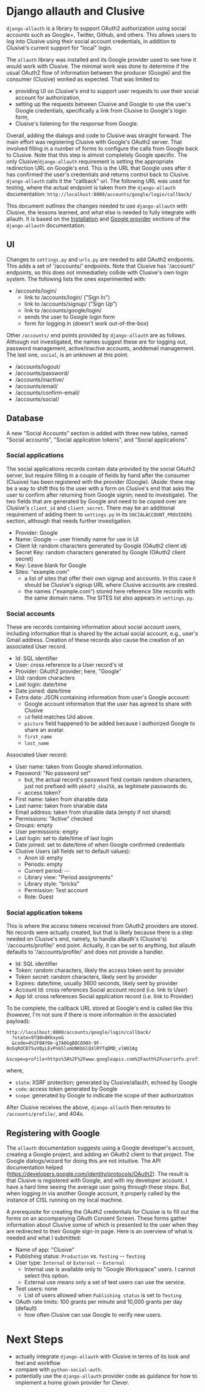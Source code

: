 # Django allauth and Clusive

`django-allauth` is a library to support OAuth2 authorization using social
accounts such as Google+, Twitter, Github, and others.  This allows users to log
into Clusive using their social account credentials, in addition to Clusive's
current support for "local" login.

The `allauth` library was installed and its Google provider used to see how it
would work with Clusive.  The minimal work was done to determine if the usual
OAuth2 flow of information between the producer (Google) and the consumer
(Clusive) worked as expected.  That was limited to:

- providing UI on Clusive's end to support user requests to use their social
  account for authorization,
- setting up the requests between Clusive and Google to use the user's Google 
  credentials, specifically a link from Clusive to Google's login form,
- Clusive's listening for the response from Google.

Overall, adding the dialogs and code to Clusive was straight forward.  The main
effort was registering Clusive with Google's OAuth2 server.  That involved
filling in a number of forms to configure the calls from Google back to Clusive.
Note that this step is almost completely Google specific.  The only
Clusive/`django-allauth` requirement is setting the appropriate redirection URL
on Google's end.  This is the URL that Google uses after it has confirmed the
user's credentials and returns control back to Clusive.  `django-allauth` calls
it the "callback" uri.  The following URL was used for testing, where the actual
endpoint is taken from the `django-allauth` documentation:
`http://localhost:8000/accounts/google/login/callback/`

This document outlines the changes needed to use `django-allauth` with Clusive,
the lessons learned, and what else is needed to fully integrate with allauth.
It is based on the [Installation](https://django-allauth.readthedocs.io/en/latest/installation.html)
and [Google provider](https://django-allauth.readthedocs.io/en/latest/providers.html#google)
sections of the `django-allauth` documentation.

## UI
Changes to `settings.py` and `urls.py` are needed to add OAuth2 endpoints. This
adds a set of '/accounts/' endpoints.  Note that Clusive has  '/account/'
endpoints, so this does not immediatlely collide with Clusive's own login
system.  The following lists the ones experimented with:

- /accounts/login/
  - link to /accounts/login/ ("Sign In")
  - link to /accounts/signup/ ("Sign Up")
  - link to /accounts/google/login/
   - sends the user to Google login form
  - form for logging in (doesn't work out-of-the-box)

Other `/accounts/` end points provided by `django-allauth` are as follows.
Although not investigated, the names suggest these are for logging out, password
management, active/inactive accounts, anddemail management.  The last one,
`social`, is an unknown at this point.

- /accounts/logout/
- /accounts/password/
- /accounts/inactive/
- /accounts/email/
- /accounts/confirm-email/
- /accounts/social/

## Database

A new "Social Accounts" section is added with three new tables, named
"Social accounts", "Social application tokens", and "Social applications".

### Social applications

The social applications records contain data provided by the social OAuth2
server, but require filling in a couple of fields by hand after the consumer
(Clusive) has been registered with the provider (Google).  (Aside: there may be
a way to shift this to the user with a form on Clusive's end that asks the user
to confirm after returning from Google signin; need to investigate).  The two
fields that are generated by Google and need to be copied over are Clusive's
`client_id` and `client_secret`.  There may be an additional requirement of
adding them to `settings.py` in its `SOCIALACCOUNT_PROVIDERS` section, although
that needs further investigation.

- Provider: Google
- Name: Google -- user friendly name for use in UI
- Client Id: random characters generated by Google (OAuth2 client id)
- Secret Key: random characters generated by Google (OAuth2 client secret)
- Key:  Leave blank for Google
- Sites: "example.com"
  - a list of sites that offer their own signup and accounts.  In this case it
    should be Clusive's signup URL where Clusive accounts are created.
  - the names ("example.com") stored here reference Site records with the same
    domain name.  The SITES list also appears in `settings.py`.

### Social accounts

These are records containing information about social account users, including
information that is shared by the actual social account, e.g., user's Gmail
address. Creation of these records also cause the creation of an associated User
record.

- Id: SQL identifier
- User: cross reference to a User record's id
- Provider: OAuth2 provider; here, "Google"
- Uid: random characters
- Last login: date/time
- Date joined: date/time
- Extra data: JSON containing information from user's Google account:
  - Google account information that the user has agreed to share with Clusive
  - `id` field matches Uid above.
  - `picture` field happened to be added because I authorized Google to share
    an avatar.
  - `first_name`
  - `last_name`

Associated User record:
- User name: taken from Google shared information.
- Password: "No password set"
  - but, the actual record's password field contain random characters, just not 
    prefixed with `pbkdf2_sha256`, as legitimate passwords do.
  - access token?
- First name: taken from sharable data
- Last name: taken from sharable data
- Email address: taken from sharable data (empty if not shared)
- Permissions: "Active" checked
- Groups: empty
- User permissions: empty
- Last login: set to date/time of last login
- Date joined: set to date/time of when Google confirmed credentials
- Clusive Users (all fields set to default values):
  - Anon id: empty
  - Periods: empty
  - Current period: --
  - Library view: "Period assignments"
  - Library style: "bricks"
  - Permission: Test account
  - Role: Guest

### Social application tokens

This is where the access tokens received from OAuth2 providers are stored.  No
records were actually created, but that is likely because there is a step needed
on Clusive's end, namely, to handle allauth's (Clusive's) '/accounts/profile/'
end point.  Actually, it can be set to anything, but allauth defaults to
'/accounts/profile/' and does not provide a handler.
- Id: SQL identifier
- Token: random characters, likely the access token sent by provider
- Token secret: random characters, likely sent by provider
- Expires: date/time, usually 3600 seconds, likely sent by provider
- Account Id: cross references Social account record (i.e. link to User)
- App Id: cross references Social application record (i.e. link to Provider)

To be complete, the callback URL stored at Google's end is called like this
(however, I'm not sure if there is more information in the associated payload):

```
http://localhost:8000/accounts/google/login/callback/
  ?state=9TQ0n0KkxyeG
  &code=4%2F0AY0e-g7A0GgBQCQ98X-9F-0o5qRdCB75uVQyLEvPn65lxmUNKbGlQXlRYTqDMD_vlWU1Ag
  &scope=profile+https%3A%2F%2Fwww.googleapis.com%2Fauth%2Fuserinfo.profile
```

where,
- `state`: XSRF protection; generated by Clusive/allauth, echoed by Google
- `code`: access token generated by Google
- `scope`: generated by Google to indicate the scope of their authorization

After Clusive receives the above, `django-allauth` then reroutes to
`/accounts/profile/`, and 404s.

## Registering with Google

The `allauth` documentation suggests using a Google developer's account,
creating a Google project, and adding an OAuth2 client to that project.  The
Google dialogs/wizard for doing this are not intuitive.  The API documentation
helped (https://developers.google.com/identity/protocols/OAuth2). The result is
that Clusive is registered with Google, and with my developer account.  I have a
hard time seeing the average user going through these steps. But, when logging
in via another Google account, it properly called by the instance of CISL
running on my local machine.

A prerequisite for creating the OAuth2 credentials for Clusive is to fill out
the forms on an accompanying OAuth Consent Screen.  These forms gather
information about Clusive some of which is presented to the user when they are
redirected to their Google sign-in page.  Here is an overview of what is needed
and what I submitted:

- Name of app:  "Clusive"
- Publishing status: `Production` vs. `Testing` -- `Testing`
- User type: `Internal` or `External` -- `External`
  - Internal use is available only to "Google Workspace" users.  I cannot select this option.
  - External use means only a set of test users can use the service.
- Test users: none
  - List of users allowed when `Publishing status` is set to `Testing`
- OAuth rate limits: 100 grants per minute and 10,000 grants per day (default)
  - how often Clusive can use Google to verify new users.

# Next Steps

- actually integrate `django-allauth` with Clusive in terms of its look and feel
  and workflow
- compare with `python-social-auth.`
- potentially use the `django-allauth` provider code as guidance for how to
  implement a home grown provider for Clever.
